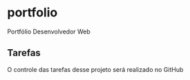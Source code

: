 # portfolio
Portfólio Desenvolvedor Web

## Tarefas
O controle das tarefas desse projeto será realizado no GitHub
